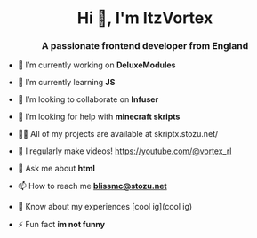 <h1 align="center">Hi 👋, I'm ItzVortex</h1>
<h3 align="center">A passionate frontend developer from England</h3>

- 🔭 I’m currently working on **DeluxeModules**

- 🌱 I’m currently learning **JS**

- 👯 I’m looking to collaborate on **Infuser**

- 🤝 I’m looking for help with **minecraft skripts**

- 👨‍💻 All of my projects are available at skriptx.stozu.net/

- 📝 I regularly make videos! https://youtube.com/@vortex_rl

- 💬 Ask me about **html**

- 📫 How to reach me **blissmc@stozu.net**

- 📄 Know about my experiences [cool ig](cool ig)

- ⚡ Fun fact **im not funny**
